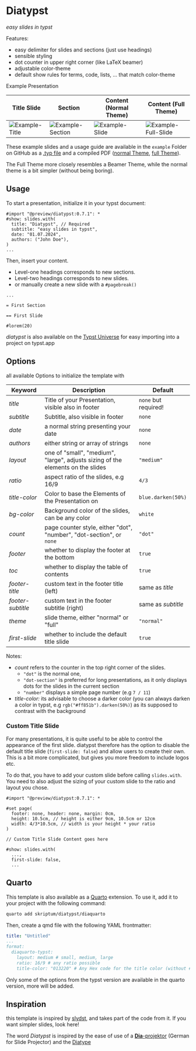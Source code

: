 # Diatypst

*easy slides in typst*

Features:

- easy delimiter for slides and sections (just use headings)
- sensible styling
- dot counter in upper right corner (like LaTeX beamer)
- adjustable color-theme
- default show rules for terms, code, lists, ... that match color-theme

Example Presentation

| Title Slide                                     | Section                                             | Content (Normal Theme)                          | Content (Full Theme)                                        |
| ----------------------------------------------- | --------------------------------------------------- | ----------------------------------------------- | ----------------------------------------------------------- |
| ![Example-Title](screenshots/Example-Title.png) | ![Example-Section](screenshots/Example-Section.png) | ![Example-Slide](screenshots/Example-Slide.png) | ![Example-Full-Slide](./screenshots/Full-Example-Slide.png) |

These example slides and a usage guide are available in the `example` Folder on GitHub as a [.typ file](https://github.com/skriptum/diatypst/blob/main/example/example.typ) and a compiled PDF ([normal Theme](https://raw.githubusercontent.com/skriptum/diatypst/refs/heads/main/example/example.pdf), [full Theme](https://raw.githubusercontent.com/skriptum/diatypst/refs/heads/main/example/example_full.pdf)). 

The Full Theme more closely resembles a Beamer Theme, while the normal theme is a bit simpler (without being boring).

## Usage

To start a presentation, initialize it in your typst document:

```typst
#import "@preview/diatypst:0.7.1": *
#show: slides.with(
  title: "Diatypst", // Required
  subtitle: "easy slides in typst",
  date: "01.07.2024",
  authors: ("John Doe"),
)
...
```

Then, insert your content.

- Level-one headings corresponds to new sections.
- Level-two headings corresponds to new slides.
- or manually create a new slide with a `#pagebreak()`

```typst
...

= First Section

== First Slide

#lorem(20)
```

*diatypst* is also available on the [Typst Universe](https://typst.app/universe/package/diatypst) for easy importing into a project on typst.app

## Options

all available Options to initialize the template with

| Keyword       | Description                                                  | Default              |
| ------------- | ------------------------------------------------------------ | -------------------- |
| *title*       | Title of your Presentation, visible also in footer           | `none` but required! |
| *subtitle*    | Subtitle, also visible in footer                             | `none`               |
| *date*        | a normal string presenting your date                         | `none`               |
| *authors*     | either string or array of strings                            | `none`               |
| *layout*      | one of "small", "medium", "large", adjusts sizing of the elements on the slides | `"medium"`           |
| *ratio*       | aspect ratio of the slides, e.g 16/9                         | `4/3`                |
| *title-color* | Color to base the Elements of the Presentation on            | `blue.darken(50%)`   |
| *bg-color*    | Background color of the slides, can be any color             | `white`              |
| *count*       | page counter style, either "dot", "number", "dot-section", or `none` | `"dot"`              |
| *footer*      | whether to display the footer at the bottom                  | `true`               |
| *toc*         | whether to display the table of contents                     | `true`               |
| *footer-title*| custom text in the footer title (left)                       | same as *title*      |
| *footer-subtitle*| custom text in the footer subtitle (right)                | same as *subtitle*   |
| *theme*       | slide theme, either "normal" or "full"                       | `"normal"`           |
| *first-slide* | whether to include the default title slide                   | `true` |

Notes: 

- *count* refers to the counter in the top right corner of the slides.
  - `"dot"` is the normal one,
  - `"dot-section"` is preferred for long presentations, as it only displays dots for the slides in the current section
  - `"number"` displays a simple page number (e.g `7 / 11`)
- *title-color:* its advisable to choose a darker color (you can always darken a color in typst, e.g `rgb("#ff851b").darken(50%)`) as its supposed to contrast with the background



### Custom Title Slide

For many presentations, it is quite useful to be able to control the appearance of the first slide. diatypst therefore has the option to disable the default title slide (`first-slide: false`) and allow users to create their own. This is a bit more complicated, but gives you more freedom to include logos etc.

To do that, you have to add your custom slide before calling `slides.with`. You need to also adjust the sizing of your custom slide to the ratio and layout you chose. 

```typst
#import "@preview/diatypst:0.7.1": *

#set page(
  footer: none, header: none, margin: 0cm,
  height: 10.5cm, // height is either 9cm, 10.5cm or 12cm
  width: 4/3*10.5cm, // width is your height * your ratio
)

// Custom Title Slide Content goes here

#show: slides.with(
  ...,
  first-slide: false,
  ...
```



## Quarto

This template is also available as a [Quarto](https://quarto.org/) extension. To use it, add it to your project with the following command:

```bash
quarto add skriptum/diatypst/diaquarto
```

Then, create a qmd file with the following YAML frontmatter:

```yaml
title: "Untitled"
...
format:
  diaquarto-typst:
    layout: medium # small, medium, large
    ratio: 16/9 # any ratio possible
    title-color: "013220" # Any Hex code for the title color (without #)
```

Only some of the options from the typst version are available in the quarto version, more will be added.

## Inspiration

this template is inspired by [slydst](https://github.com/glambrechts/slydst), and takes part of the code from it. If you want simpler slides, look here!

The word *Diatypst* is inspired by the ease of use of a [**Dia**-projektor](https://de.wikipedia.org/wiki/Diaprojektor) (German for Slide Projector) and the [Diatype](https://en.wikipedia.org/wiki/Diatype_(machine))
